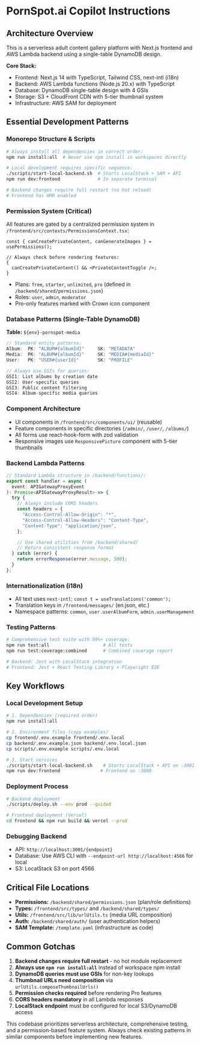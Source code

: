 # PornSpot.ai Copilot Instructions

## Architecture Overview

This is a serverless adult content gallery platform with Next.js frontend and AWS Lambda backend using a single-table DynamoDB design.

**Core Stack:**

- Frontend: Next.js 14 with TypeScript, Tailwind CSS, next-intl (i18n)
- Backend: AWS Lambda functions (Node.js 20.x) with TypeScript
- Database: DynamoDB single-table design with 4 GSIs
- Storage: S3 + CloudFront CDN with 5-tier thumbnail system
- Infrastructure: AWS SAM for deployment

## Essential Development Patterns

### Monorepo Structure & Scripts

```bash
# Always install all dependencies in correct order:
npm run install:all  # Never use npm install in workspaces directly

# Local development requires specific sequence:
./scripts/start-local-backend.sh  # Starts LocalStack + SAM + API
npm run dev:frontend              # In separate terminal

# Backend changes require full restart (no hot reload)
# Frontend has HMR enabled
```

### Permission System (Critical)

All features are gated by a centralized permission system in `/frontend/src/contexts/PermissionsContext.tsx`:

```tsx
const { canCreatePrivateContent, canGenerateImages } = usePermissions();

// Always check before rendering features:
{
  canCreatePrivateContent() && <PrivateContentToggle />;
}
```

- Plans: `free`, `starter`, `unlimited`, `pro` (defined in `/backend/shared/permissions.json`)
- Roles: `user`, `admin`, `moderator`
- Pro-only features marked with Crown icon component

### Database Patterns (Single-Table DynamoDB)

**Table:** `${env}-pornspot-media`

```typescript
// Standard entity patterns:
Album:  PK: "ALBUM#{albumId}"     SK: "METADATA"
Media:  PK: "ALBUM#{albumId}"     SK: "MEDIA#{mediaId}"
User:   PK: "USER#{userId}"       SK: "PROFILE"

// Always use GSIs for queries:
GSI1: List albums by creation date
GSI2: User-specific queries
GSI3: Public content filtering
GSI4: Album-specific media queries
```

### Component Architecture

- UI components in `/frontend/src/components/ui/` (reusable)
- Feature components in specific directories (`/admin/`, `/user/`, `/albums/`)
- All forms use react-hook-form with zod validation
- Responsive images use `ResponsivePicture` component with 5-tier thumbnails

### Backend Lambda Patterns

```typescript
// Standard Lambda structure in /backend/functions/:
export const handler = async (
  event: APIGatewayProxyEvent
): Promise<APIGatewayProxyResult> => {
  try {
    // Always include CORS headers
    const headers = {
      "Access-Control-Allow-Origin": "*",
      "Access-Control-Allow-Headers": "Content-Type",
      "Content-Type": "application/json",
    };

    // Use shared utilities from /backend/shared/
    // Return consistent response format
  } catch (error) {
    return errorResponse(error.message, 500);
  }
};
```

### Internationalization (i18n)

- All text uses `next-intl`: `const t = useTranslations('common');`
- Translation keys in `/frontend/messages/` (en.json, etc.)
- Namespace patterns: `common`, `user.userAlbumForm`, `admin.userManagement`

### Testing Patterns

```bash
# Comprehensive test suite with 99%+ coverage:
npm run test:all                    # All tests
npm run test:coverage:combined      # Combined coverage report

# Backend: Jest with LocalStack integration
# Frontend: Jest + React Testing Library + Playwright E2E
```

## Key Workflows

### Local Development Setup

```bash
# 1. Dependencies (required order)
npm run install:all

# 2. Environment files (copy examples)
cp frontend/.env.example frontend/.env.local
cp backend/.env.example.json backend/.env.local.json
cp scripts/.env.example scripts/.env.local

# 3. Start services
./scripts/start-local-backend.sh    # Starts LocalStack + API on :3001
npm run dev:frontend               # Frontend on :3000
```

### Deployment Process

```bash
# Backend deployment
./scripts/deploy.sh --env prod --guided

# Frontend deployment (Vercel)
cd frontend && npm run build && vercel --prod
```

### Debugging Backend

- API: `http://localhost:3001/{endpoint}`
- Database: Use AWS CLI with `--endpoint-url http://localhost:4566` for local
- S3: LocalStack S3 on port 4566

## Critical File Locations

- **Permissions:** `/backend/shared/permissions.json` (plan/role definitions)
- **Types:** `/frontend/src/types/` and `/backend/shared/types/`
- **Utils:** `/frontend/src/lib/urlUtils.ts` (media URL composition)
- **Auth:** `/backend/shared/auth/` (user authentication helpers)
- **SAM Template:** `/template.yaml` (infrastructure as code)

## Common Gotchas

1. **Backend changes require full restart** - no hot module replacement
2. **Always use `npm run install:all`** instead of workspace npm install
3. **DynamoDB queries must use GSIs** for non-key lookups
4. **Thumbnail URLs need composition** via `urlUtils.composeThumbnailUrls()`
5. **Permission checks required** before rendering Pro features
6. **CORS headers mandatory** in all Lambda responses
7. **LocalStack endpoint** must be configured for local S3/DynamoDB access

This codebase prioritizes serverless architecture, comprehensive testing, and a permission-based feature system. Always check existing patterns in similar components before implementing new features.

